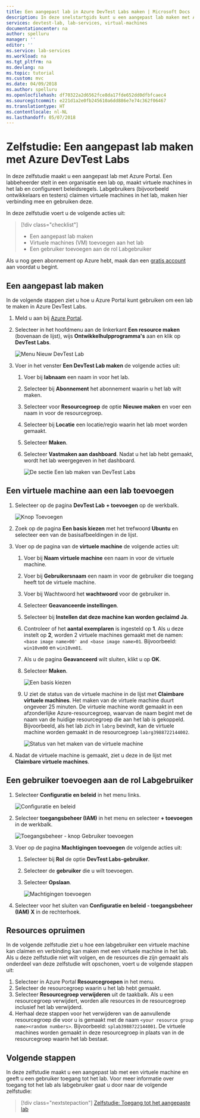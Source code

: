 ```yaml
---
title: Een aangepast lab in Azure DevTest Labs maken | Microsoft Docs
description: In deze snelstartgids kunt u een aangepast lab maken met Azure DevTest Labs.
services: devtest-lab, lab-services, virtual-machines
documentationcenter: na
author: spelluru
manager: ''
editor: ''
ms.service: lab-services
ms.workload: na
ms.tgt_pltfrm: na
ms.devlang: na
ms.topic: tutorial
ms.custom: mvc
ms.date: 04/09/2018
ms.author: spelluru
ms.openlocfilehash: df70322a2d6562fce8da17fde652dd0dfbfcaec4
ms.sourcegitcommit: e221d1a2e0fb245610a6dd886e7e74c362f06467
ms.translationtype: HT
ms.contentlocale: nl-NL
ms.lasthandoff: 05/07/2018
---
```

# <a name="tutorial-set-up-a-custom-lab-by-using-azure-devtest-labs"></a>Zelfstudie: Een aangepast lab maken met Azure DevTest Labs
In deze zelfstudie maakt u een aangepast lab met Azure Portal. Een labbeheerder stelt in een organisatie een lab op, maakt virtuele machines in het lab en configureert beleidsregels. Labgebruikers (bijvoorbeeld ontwikkelaars en testers) claimen virtuele machines in het lab, maken hier verbinding mee en gebruiken deze. 

In deze zelfstudie voert u de volgende acties uit:

> [!div class="checklist"]
> * Een aangepast lab maken
> * Virtuele machines (VM) toevoegen aan het lab
> * Een gebruiker toevoegen aan de rol Labgebruiker

Als u nog geen abonnement op Azure hebt, maak dan een [gratis account](https://azure.microsoft.com/free/) aan voordat u begint.

## <a name="create-a-custom-lab"></a>Een aangepast lab maken
In de volgende stappen ziet u hoe u Azure Portal kunt gebruiken om een lab te maken in Azure DevTest Labs. 

1. Meld u aan bij [Azure Portal](https://portal.azure.com).
2. Selecteer in het hoofdmenu aan de linkerkant **Een resource maken** (bovenaan de lijst), wijs **Ontwikkelhulpprogramma's** aan en klik op **DevTest Labs**. 

    ![Menu Nieuw DevTest Lab](./media/tutorial-create-custom-lab/new-custom-lab-menu.png)
1. Voer in het venster **Een DevTest Lab maken** de volgende acties uit: 
    1. Voer bij **labnaam** een naam in voor het lab. 
    2. Selecteer bij **Abonnement** het abonnement waarin u het lab wilt maken. 
    3. Selecteer voor **Resourcegroep** de optie **Nieuwe maken** en voer een naam in voor de resourcegroep. 
    4. Selecteer bij **Locatie** een locatie/regio waarin het lab moet worden gemaakt. 
    5. Selecteer **Maken**. 
    6. Selecteer **Vastmaken aan dashboard**. Nadat u het lab hebt gemaakt, wordt het lab weergegeven in het dashboard. 

        ![De sectie Een lab maken van DevTest Labs](./media/tutorial-create-custom-lab/create-custom-lab-blade.png)

## <a name="add-a-vm-to-the-lab"></a>Een virtuele machine aan een lab toevoegen

1. Selecteer op de pagina **DevTest Lab** **+ toevoegen** op de werkbalk. 

    ![Knop Toevoegen](./media/tutorial-create-custom-lab/add-vm-to-lab-button.png)
1. Zoek op de pagina **Een basis kiezen** met het trefwoord **Ubuntu** en selecteer een van de basisafbeeldingen in de lijst. 
1. Voer op de pagina van de **virtuele machine** de volgende acties uit: 
    1. Voer bij **Naam virtuele machine** een naam in voor de virtuele machine. 
    2. Voer bij **Gebruikersnaam** een naam in voor de gebruiker die toegang heeft tot de virtuele machine. 
    3. Voer bij Wachtwoord het **wachtwoord** voor de gebruiker in. 
    4. Selecteer **Geavanceerde instellingen**.
    5. Selecteer bij **Instellen dat deze machine kan worden geclaimd** **Ja**.
    6. Controleer of het **aantal exemplaren** is ingesteld op **1**. Als u deze instelt op **2**, worden 2 virtuele machines gemaakt met de namen: `<base image name>00' and <base image name>01`. Bijvoorbeeld: `win10vm00` en `win10vm01`. 
    7. Als u de pagina **Geavanceerd** wilt sluiten, klikt u op **OK**. 
    8. Selecteer **Maken**. 

        ![Een basis kiezen](./media/tutorial-create-custom-lab/new-virtual-machine.png)
    9. U ziet de status van de virtuele machine in de lijst met **Claimbare virtuele machines**. Het maken van de virtuele machine duurt ongeveer 25 minuten. De virtuele machine wordt gemaakt in een afzonderlijke Azure-resourcegroep, waarvan de naam begint met de naam van de huidige resourcegroep die aan het lab is gekoppeld. Bijvoorbeeld, als het lab zich in `labrg` bevindt, kan de virtuele machine worden gemaakt in de resourcegroep `labrg3988722144002`. 

        ![Status van het maken van de virtuele machine](./media/tutorial-create-custom-lab/vm-creation-status.png)
1. Nadat de virtuele machine is gemaakt, ziet u deze in de lijst met **Claimbare virtuele machines**. 

## <a name="add-a-user-to-the-lab-user-role"></a>Een gebruiker toevoegen aan de rol Labgebruiker

1. Selecteer **Configuratie en beleid** in het menu links. 

    ![Configuratie en beleid](./media/tutorial-create-custom-lab/configuration-and-policies-menu.png)
1. Selecteer **toegangsbeheer (IAM)** in het menu en selecteer **+ toevoegen** in de werkbalk. 

    ![Toegangsbeheer - knop Gebruiker toevoegen](./media/tutorial-create-custom-lab/access-control-add.png)
1. Voer op de pagina **Machtigingen toevoegen** de volgende acties uit:
    1. Selecteer bij **Rol** de optie **DevTest Labs-gebruiker**. 
    2. Selecteer de **gebruiker** die u wilt toevoegen. 
    3. Selecteer **Opslaan**.

        ![Machtigingen toevoegen](./media/tutorial-create-custom-lab/add-lab-user.png)
4. Selecteer voor het sluiten van **Configuratie en beleid - toegangsbeheer (IAM)** **X** in de rechterhoek. 

## <a name="cleanup-resources"></a>Resources opruimen
In de volgende zelfstudie ziet u hoe een labgebruiker een virtuele machine kan claimen en verbinding kan maken met een virtuele machine in het lab. Als u deze zelfstudie niet wilt volgen, en de resources die zijn gemaakt als onderdeel van deze zelfstudie wilt opschonen, voert u de volgende stappen uit: 

1. Selecteer in Azure Portal **Resourcegroepen** in het menu. 
2. Selecteer de resourcegroep waarin u het lab hebt gemaakt. 
3. Selecteer **Resourcegroep verwijderen** uit de taakbalk. Als u een resourcegroep verwijdert, worden alle resources in de resourcegroep inclusief het lab verwijderd. 
4. Herhaal deze stappen voor het verwijderen van de aanvullende resourcegroep die voor u is gemaakt met de naam `<your resource group name><random numbers>`. Bijvoorbeeld: `splab3988722144001`. De virtuele machines worden gemaakt in deze resourcegroep in plaats van in de resourcegroep waarin het lab bestaat. 

## <a name="next-steps"></a>Volgende stappen
In deze zelfstudie maakt u een aangepast lab met een virtuele machine en geeft u een gebruiker toegang tot het lab. Voor meer informatie over toegang tot het lab als labgebruiker gaat u door naar de volgende zelfstudie:

> [!div class="nextstepaction"]
> [Zelfstudie: Toegang tot het aangepaste lab](tutorial-use-custom-lab.md)


